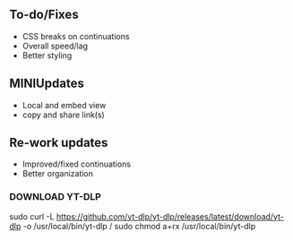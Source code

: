 ## To-do/Fixes
- CSS breaks on continuations
- Overall speed/lag
- Better styling

## MINIUpdates
- Local and embed view
- copy and share link(s)

## Re-work updates
- Improved/fixed continuations
- Better organization

### DOWNLOAD YT-DLP
sudo curl -L https://github.com/yt-dlp/yt-dlp/releases/latest/download/yt-dlp -o /usr/local/bin/yt-dlp
/
sudo chmod a+rx /usr/local/bin/yt-dlp

